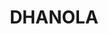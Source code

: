 ---
title: DHANOLA
github: https://github.com/DHANOLA
mode: dark
transition: 3s
archetype:
- GIF
---